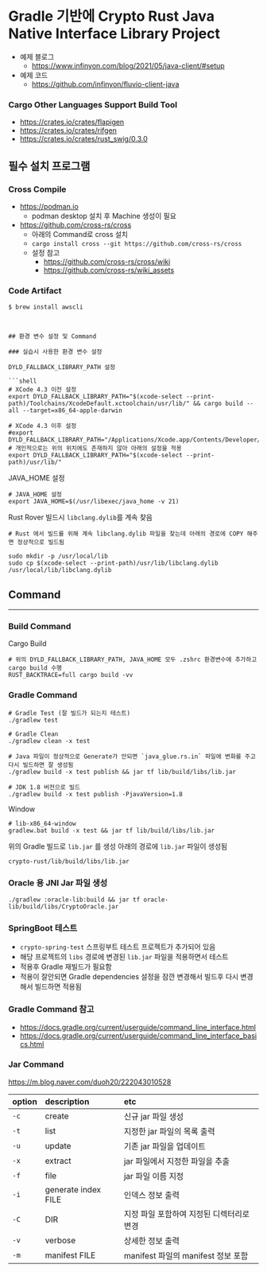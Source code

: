 # Gradle 기반에 Crypto Rust Java Native Interface Library Project

- 예제 블로그
  - https://www.infinyon.com/blog/2021/05/java-client/#setup
- 예제 코드
  - https://github.com/infinyon/fluvio-client-java

### Cargo Other Languages Support Build Tool

- https://crates.io/crates/flapigen
- https://crates.io/crates/rifgen
- https://crates.io/crates/rust_swig/0.3.0


## 필수 설치 프로그램

### Cross Compile
  - https://podman.io
    - podman desktop 설치 후 Machine 생성이 필요
  - https://github.com/cross-rs/cross
    - 아래의 Command로 cross 설치 
    - `cargo install cross --git https://github.com/cross-rs/cross`
    - 설정 참고
      - https://github.com/cross-rs/cross/wiki
      - https://github.com/cross-rs/wiki_assets

### Code Artifact

```shell
$ brew install awscli
```


```shell


## 환경 변수 설정 및 Command

### 실습시 사용한 환경 변수 설정

DYLD_FALLBACK_LIBRARY_PATH 설정

```shell
# XCode 4.3 이전 설정 
export DYLD_FALLBACK_LIBRARY_PATH="$(xcode-select --print-path)/Toolchains/XcodeDefault.xctoolchain/usr/lib/" && cargo build --all --target=x86_64-apple-darwin

# XCode 4.3 이후 설정
#export DYLD_FALLBACK_LIBRARY_PATH="/Applications/Xcode.app/Contents/Developer/Toolchains/XcodeDefault.xctoolchain/usr/lib/"
# 개인적으로는 위의 위치에도 존재하지 않아 아래의 설정을 적용
export DYLD_FALLBACK_LIBRARY_PATH="$(xcode-select --print-path)/usr/lib/"
```

JAVA_HOME 설정

```shell
# JAVA_HOME 설정
export JAVA_HOME=$(/usr/libexec/java_home -v 21)
```

Rust Rover 빌드시 `libclang.dylib`를 계속 찾음

```shell
# Rust 에서 빌드를 위해 계속 libclang.dylib 파일을 찾는데 아래의 경로에 COPY 해주면 정상적으로 빌드됨

sudo mkdir -p /usr/local/lib 
sudo cp $(xcode-select --print-path)/usr/lib/libclang.dylib /usr/local/lib/libclang.dylib
```
## Command

---

### Build Command

Cargo Build

```shell
# 위의 DYLD_FALLBACK_LIBRARY_PATH, JAVA_HOME 모두 .zshrc 환경변수에 추가하고 cargo build 수행
RUST_BACKTRACE=full cargo build -vv
```

### Gradle Command

```shell
# Gradle Test (잘 빌드가 되는지 테스트)
./gradlew test

# Gradle Clean
./gradlew clean -x test

# Java 파일이 정상적으로 Generate가 안되면 `java_glue.rs.in` 파일에 변화를 주고 다시 빌드하면 잘 생성됨
./gradlew build -x test publish && jar tf lib/build/libs/lib.jar

# JDK 1.8 버전으로 빌드
./gradlew build -x test publish -PjavaVersion=1.8
```

Window 

```shell
# lib-x86_64-window
gradlew.bat build -x test && jar tf lib/build/libs/lib.jar
```

위의 Gradle 빌드로 `lib.jar` 를 생성 아래의 경로에 `lib.jar` 파일이 생성됨

`crypto-rust/lib/build/libs/lib.jar`

### Oracle 용 JNI Jar 파일 생성

```shell
./gradlew :oracle-lib:build && jar tf oracle-lib/build/libs/CryptoOracle.jar
```


### SpringBoot 테스트

- `crypto-spring-test` 스프링부트 테스트 프로젝트가 추가되어 있음
- 해당 프로젝트의 `libs` 경로에 변경된 `lib.jar` 파일을 적용하면서 테스트
- 적용후 Gradle 재빌드가 필요함 
- 적용이 잘안되면 Gradle dependencies 설정을 잠깐 변경해서 빌드후 다시 변경해서 빌드하면 적용됨


### Gradle Command 참고

- https://docs.gradle.org/current/userguide/command_line_interface.html
- https://docs.gradle.org/current/userguide/command_line_interface_basics.html

### Jar Command

https://m.blog.naver.com/duoh20/222043010528

| option | description         | etc                                       |
| :----- | :------------------ | :---------------------------------------- |
| `-c`     | create              | 신규 jar 파일 생성                        |
| `-t`     | list                | 지정한 jar 파일의 목록 출력               |
| `-u`     | update              | 기존 jar 파일을 업데이트                  |
| `-x`     | extract             | jar 파일에서 지정한 파일을 추출           |
| `-f`     | file                | jar 파일 이름 지정                        |
| `-i`     | generate index FILE | 인덱스 정보 출력                          |
| `-C`     | DIR                 | 지정 파일 포함하여 지정된 디렉터리로 변경 |
| `-v`     | verbose             | 상세한 정보 출력                          |
| `-m`     | manifest FILE       | manifest 파일의 manifest 정보 포함        |
